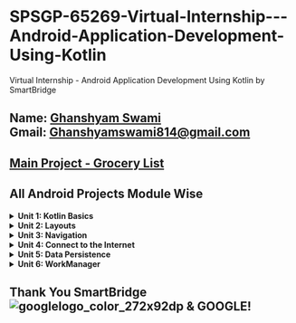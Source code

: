 SPSGP-65269-Virtual-Internship---Android-Application-Development-Using-Kotlin
==================================
Virtual Internship - Android Application Development Using Kotlin by SmartBridge

Name: [Ghanshyam Swami](https://github.com/Ghanshyam112)<br/>
Gmail: Ghanshyamswami814@gmail.com
------------
[Main Project - Grocery List](https://github.com/smartinternz02/SPSGP-79859-Virtual-Internship---Android-Application-Development-Using-Kotlin/tree/main/Main%20Project)
------------

All Android Projects Module Wise
------------
<details>
    <summary><b>Unit 1: Kotlin Basics</b></summary>
  
- [Happy Birthday Card](https://github.com/smartinternz02/SPSGP-79859-Virtual-Internship---Android-Application-Development-Using-Kotlin/blob/main/Unit%201%20-%20Kotlin%20Basics/Happy%20Birthday.rar)
- [Lemonade](https://github.com/smartinternz02/SPSGP-79859-Virtual-Internship---Android-Application-Development-Using-Kotlin/blob/main/Unit%201%20-%20Kotlin%20Basics/Lemonade-App.rar)
- [Dice Roller](https://github.com/smartinternz02/SPSGP-79859-Virtual-Internship---Android-Application-Development-Using-Kotlin/blob/main/Unit%201%20-%20Kotlin%20Basics/Dice%20Roller.rar)
</details>

<details>
    <summary><b>Unit 2: Layouts</b></summary>
  
- [Affirmations](https://github.com/smartinternz02/SPSGP-79859-Virtual-Internship---Android-Application-Development-Using-Kotlin/blob/main/Unit%202%20-%20Layouts/Affirmations%20App.rar)
- [Dogglers](https://github.com/smartinternz02/SPSGP-79859-Virtual-Internship---Android-Application-Development-Using-Kotlin/blob/main/Unit%202%20-%20Layouts/Dogglers%20App.rar)
- [TipTime](https://github.com/smartinternz02/SPSGP-79859-Virtual-Internship---Android-Application-Development-Using-Kotlin/blob/main/Unit%202%20-%20Layouts/TipTime.rar)
</details>

<details>
    <summary><b>Unit 3: Navigation</b></summary>
  
- [Cupcake](https://github.com/smartinternz02/SPSGP-79859-Virtual-Internship---Android-Application-Development-Using-Kotlin/blob/main/Unit%203%20-%20Navigation/Cupcake%20App.zip)
- [Lunch Tray](https://github.com/smartinternz02/SPSGP-79859-Virtual-Internship---Android-Application-Development-Using-Kotlin/blob/main/Unit%203%20-%20Navigation/Lunch%20Tray.zip)
</details>

<details>
    <summary><b>Unit 4: Connect to the Internet</b></summary>
  
- [Amphibians](https://github.com/smartinternz02/SPSGP-79859-Virtual-Internship---Android-Application-Development-Using-Kotlin/blob/main/Unit%204%20-%20Connect%20to%20the%20Internet/Amphibians.zip)
- [MarsPhotos](https://github.com/smartinternz02/SPSGP-79859-Virtual-Internship---Android-Application-Development-Using-Kotlin/blob/main/Unit%204%20-%20Connect%20to%20the%20Internet/MarsPhotos.zip)
</details>

<details>
    <summary><b>Unit 5: Data Persistence</b></summary>
  
- [Forage](https://github.com/smartinternz02/SPSGP-79859-Virtual-Internship---Android-Application-Development-Using-Kotlin/blob/main/Unit%205%20-%20Data%20Persistence/Forage%20App.zip)
</details>

<details>
    <summary><b>Unit 6: WorkManager</b></summary>
  
- [Water Me](https://github.com/smartinternz02/SPSGP-79859-Virtual-Internship---Android-Application-Development-Using-Kotlin/blob/main/Unit%206%20-%20WorkManager/Water%20Me%20App.zip)
</details>


Thank You SmartBridge![googlelogo_color_272x92dp](https://user-images.githubusercontent.com/99789528/191173120-53cfdd94-992a-42f0-8865-db354bce021d.png)
 & GOOGLE!
------------
